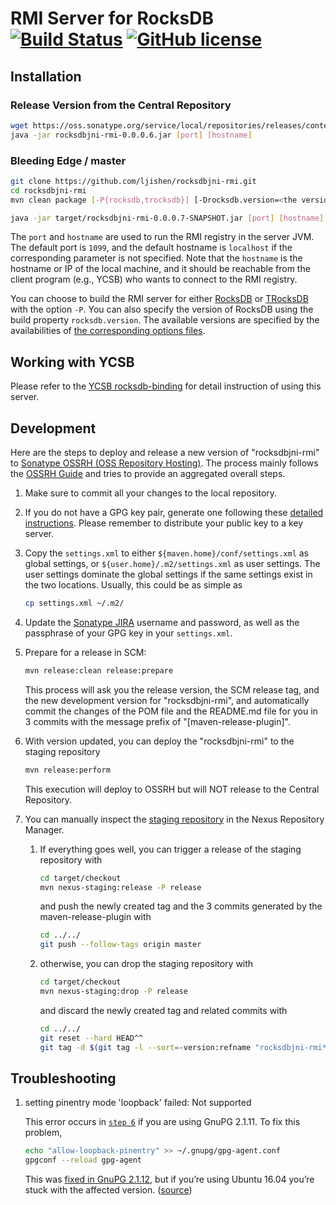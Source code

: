 # RMI Server for RocksDB [![Build Status](https://travis-ci.com/ljishen/rocksdbjni-rmi.svg?branch=master)](https://travis-ci.com/ljishen/rocksdbjni-rmi) [![GitHub license](https://img.shields.io/github/license/ljishen/rocksdbjni-rmi)](https://github.com/ljishen/rocksdbjni-rmi/blob/master/LICENSE)

## Installation

### Release Version from the Central Repository

```bash
wget https://oss.sonatype.org/service/local/repositories/releases/content/com/github/ljishen/rocksdbjni-rmi/0.0.0.6/rocksdbjni-rmi-0.0.0.6.jar
java -jar rocksdbjni-rmi-0.0.0.6.jar [port] [hostname]
```

### Bleeding Edge / master

```bash
git clone https://github.com/ljishen/rocksdbjni-rmi.git
cd rocksdbjni-rmi
mvn clean package [-P{rocksdb,trocksdb}] [-Drocksdb.version=<the version>]

java -jar target/rocksdbjni-rmi-0.0.0.7-SNAPSHOT.jar [port] [hostname]
```

The `port` and `hostname` are used to run the RMI registry in the server JVM. The default port is `1099`, and the default hostname is `localhost` if the corresponding parameter is not specified. Note that the `hostname` is the hostname or IP of the local machine, and it should be reachable from the client program (e.g., YCSB) who wants to connect to the RMI registry.

You can choose to build the RMI server for either [RocksDB](https://github.com/facebook/rocksdb) or [TRocksDB](https://github.com/KioxiaAmerica/trocksdb) with the option `-P`. You can also specify the version of RocksDB using the build property `rocksdb.version`. The available versions are specified by the availabilities of [the corresponding options files](src/test/resources/).


## Working with YCSB

Please refer to the [YCSB rocksdb-binding](https://github.com/ljishen/YCSB/tree/remote-rocksdb/rocksdb) for detail instruction of using this server.


## Development

Here are the steps to deploy and release a new version of "rocksdbjni-rmi" to [Sonatype OSSRH (OSS Repository Hosting)](https://oss.sonatype.org/). The process mainly follows the [OSSRH Guide](https://central.sonatype.org/pages/ossrh-guide.html) and tries to provide an aggregated overall steps.

1. Make sure to commit all your changes to the local repository.

2. If you do not have a GPG key pair, generate one following these [detailed instructions](https://central.sonatype.org/pages/working-with-pgp-signatures.html). Please remember to distribute your public key to a key server.

3. Copy the `settings.xml` to either `${maven.home}/conf/settings.xml` as global settings, or `${user.home}/.m2/settings.xml` as user settings. The user settings dominate the global settings if the same settings exist in the two locations. Usually, this could be as simple as

   ```bash
   cp settings.xml ~/.m2/
   ```

4. Update the [Sonatype JIRA](https://issues.sonatype.org/) username and password, as well as the passphrase of your GPG key in your `settings.xml`.

5. Prepare for a release in SCM:

   ```bash
   mvn release:clean release:prepare
   ```

   This process will ask you the release version, the SCM release tag, and the new development version for "rocksdbjni-rmi", and automatically commit the changes of the POM file and the README.md file for you in 3 commits with the message prefix of "[maven-release-plugin]".

6. With version updated, you can deploy the "rocksdbjni-rmi" to the staging repository

   ```bash
   mvn release:perform
   ```

   This execution will deploy to OSSRH but will NOT release to the Central Repository.

7. You can manually inspect the [staging repository](https://oss.sonatype.org/#stagingRepositories) in the Nexus Repository Manager.

   1. If everything goes well, you can trigger a release of the staging repository with

      ```bash
      cd target/checkout
      mvn nexus-staging:release -P release
      ```

      and push the newly created tag and the 3 commits generated by the maven-release-plugin with

      ```bash
      cd ../../
      git push --follow-tags origin master
      ```

   2. otherwise, you can drop the staging repository with

      ```bash
      cd target/checkout
      mvn nexus-staging:drop -P release
      ```

      and discard the newly created tag and related commits with

      ```bash
      cd ../../
      git reset --hard HEAD^^
      git tag -d $(git tag -l --sort=-version:refname "rocksdbjni-rmi*" | head -1)
      ```


## Troubleshooting

1. setting pinentry mode 'loopback' failed: Not supported

   This error occurs in [`step 6`](#Development) if you are using GnuPG 2.1.11. To fix this problem,

   ```bash
   echo "allow-loopback-pinentry" >> ~/.gnupg/gpg-agent.conf
   gpgconf --reload gpg-agent
   ```

   This was [fixed in GnuPG 2.1.12](https://lists.gt.net/gnupg/devel/77927#77927), but if you’re using Ubuntu 16.04 you’re stuck with the affected version. ([source](https://www.fluidkeys.com/tweak-gpg-2.1.11/))
